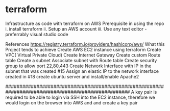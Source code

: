 # terraform
Infrastructure as code with terraform on AWS
Prerequisite in using the repo
i. install terraform
ii. Setup an AWS account
iii. Use any text editor - preferrably visual studio code

References 
https://registry.terraform.io/providers/hashicorp/aws/
What this Project tends to achieve
Create AWS EC2 instance using terraform
Create VPC( Virtual Private Cloud)
Create Internet Gateway
Create custom Route table
Create a subnet
Associate subnet with Route table
Create security group to allow port 22,80,443
Create Network Interface with IP in the subnet that was created #15
Assign an elastic IP to the network interface created in #18
create ubuntu server and install/enable Apache2

####################################################################################################
A key pair is required to be able to login via SSH into the EC2 instance, therefore we would login on the browser into AWS and and create a key pair 
